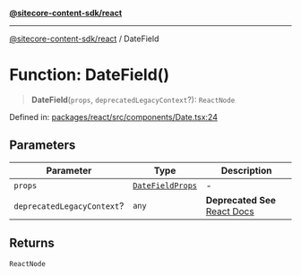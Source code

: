 [**@sitecore-content-sdk/react**](../README.md)

***

[@sitecore-content-sdk/react](../README.md) / DateField

# Function: DateField()

> **DateField**(`props`, `deprecatedLegacyContext`?): `ReactNode`

Defined in: [packages/react/src/components/Date.tsx:24](https://github.com/Sitecore/content-sdk/blob/4103c5589d5589e11cd6164ccfd2c9755e694a65/packages/react/src/components/Date.tsx#L24)

## Parameters

| Parameter | Type | Description |
| ------ | ------ | ------ |
| `props` | [`DateFieldProps`](../interfaces/DateFieldProps.md) | - |
| `deprecatedLegacyContext`? | `any` | **Deprecated** **See** [React Docs](https://legacy.reactjs.org/docs/legacy-context.html#referencing-context-in-lifecycle-methods) |

## Returns

`ReactNode`
